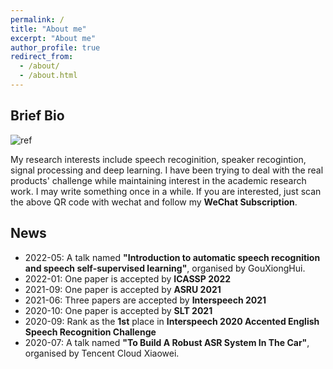 ```yaml
---
permalink: /
title: "About me"
excerpt: "About me"
author_profile: true
redirect_from: 
  - /about/
  - /about.html
---
```

## Brief Bio
![ref](https://img-blog.csdnimg.cn/20201011171509109.jpg)

My research interests include speech recoginition, speaker recogintion, signal processing and deep learning. I have been trying to deal with the real products' challenge while maintaining interest in the academic research work. I may write something once in a while. If you are interested, just scan the above QR code with wechat and follow my **WeChat Subscription**.
<!--One of my ambition is to **gracefully** solve products' challenge with **new algorithms**.-->
<!--**I am looking for highly-motivated people to collaborate or for internship**. If you are interested, just send your CV to xmdxcsj@gmail.com.-->

## News
- 2022-05: A talk named **"Introduction to automatic speech recognition and speech self-supervised learning"**, organised by GouXiongHui.
- 2022-01: One paper is accepted by **ICASSP 2022**
- 2021-09: One paper is accepted by **ASRU 2021**
- 2021-06: Three papers are accepted by **Interspeech 2021**
- 2020-10: One paper is accepted by **SLT 2021**
- 2020-09: Rank as the **1st** place in **Interspeech 2020 Accented English Speech Recognition Challenge**
- 2020-07: A talk named **"To Build A Robust ASR System In The Car"**, organised by Tencent Cloud Xiaowei.
